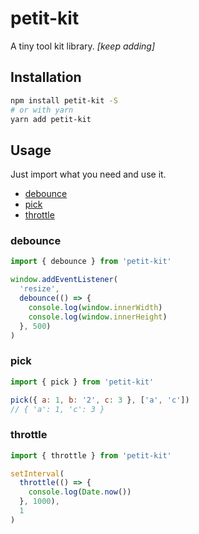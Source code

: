 # petit-kit
A tiny tool kit library. *[keep adding]*

## Installation

```bash
npm install petit-kit -S
# or with yarn
yarn add petit-kit
```

## Usage
Just import what you need and use it.


  - [debounce](#debounce)
  - [pick](#pick)
  - [throttle](#throttle)

### debounce
```js
import { debounce } from 'petit-kit'

window.addEventListener(
  'resize',
  debounce(() => {
    console.log(window.innerWidth)
    console.log(window.innerHeight)
  }, 500)
)
```

### pick

```js
import { pick } from 'petit-kit'

pick({ a: 1, b: '2', c: 3 }, ['a', 'c'])
// { 'a': 1, 'c': 3 }
```

### throttle

```js
import { throttle } from 'petit-kit'

setInterval(
  throttle(() => {
    console.log(Date.now())
  }, 1000),
  1
)
```
